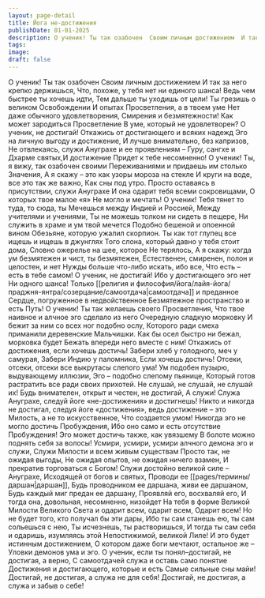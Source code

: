 ```yaml
---
layout: page-detail
title: Йога не-достижения
publishDate: 01-01-2025
description: О ученик! Ты так озабочен  Своим личным достижением  И так за него крепко держишься,  Что, похоже, у тебя нет ни единого шанса!  Ведь чем быстрее ты хочешь идти,  Тем дальше ты уходишь от цели!
tags:
image:
draft: false
---
```

О ученик! Ты так озабочен  Своим личным достижением  И так за него крепко держишься,  Что, похоже, у тебя нет ни единого шанса!  Ведь чем быстрее ты хочешь идти,  Тем дальше ты уходишь от цели!  Ты грезишь о великом Освобождении  И опытах Просветления, а в твоем уме  Нет даже обычного удовлетворения,  Смирения и безмятежности!  Как может зародиться Просветление  В уме, который не удовлетворен?  О ученик, не достигай!  Откажись от достигающего и всяких надежд  Эго на личную выгоду и достижение,  И лучше внимательно, без капризов,  Не отвлекаясь, служи Ануграхе и ее проявлениям –  Гуру, сангхе и Дхарме святых,И достижение  Придет к тебе несомненно!  О ученик! Ты, я вижу, так озабочен своими  Переживаниями и придаешь им столько  Значения,  А я скажу – это как узоры мороза на стекле  И круги на воде, все это так же важно,  Как сны под утро.  Просто оставаясь в присутствии, служи Ануграхе  И она одарит тебя всеми сокровищами,  О которых твое малое «я»  Не могло и мечтать!  О ученик! Тебя тянет то туда, то сюда, ты  Мечешься между Индией и Россией,  Между учителями и учениями,  Ты не можешь толком ни сидеть в пещере,  Ни служить в храме и ум твой мечется  Подобно бешеной и опоенной вином  Обезьяне, которую ужалил скорпион.  Ты как тот глупец все ищешь и ищешь в джунглях  Того слона, который давно у тебя стоит дома,  Словно ожерелье на шее, которое  Не терялось,  А я скажу: когда ум безмятежен и чист, ты безмятежен,  Естественен, смиренен, полон и целостен, и нет  Нужды больше что-либо искать, ибо все,  Что есть – есть в тебе самом!  О ученик, не достигай! Ибо у достигающего эго нет  Ни одного шанса! Только [[религия и философия/йога/лайя-йога/праджня-янтра/созерцание/самоотдача|самоотдача]] и преданное  Сердце, погруженное в недвойственное  Безмятежное пространство и есть Путь!  О ученик! Ты так желаешь своего Просветления,  Что твое наивное и алчное эго сделало из него  Очередную сладкую морковку  И бежит за ним со всех ног подобно ослу,  Которого ради смеха приманили деревенские  Мальчишки.  Как бы осел быстро ни бежал, морковка будет  Бежать впереди него вместе с ним!  Откажись от достижения, если хочешь достичь!  Забери хлеб у голодного, меч у самурая,  Забери Индию у паломника,  Если хочешь достичь!  Отсеки, отсеки, отсеки все выкрутасы слепого ума!  Ум подобен пузырю, выдувающему иллюзии,  Эго – подобно слепому пьянице,  Который готов растратить все ради своих прихотей.  Не слушай, не слушай, не слушай их!  Будь внимателен, открыт и честен, не достигай,  А служи! Служа Ануграхе, следуй йоге  «не-достижения» и достигнешь!  Никто и никогда не достигал, следуя йоге  «достижения», ведь достижение – это  Милость, а не то искусственное,  Что создается умом!  Никогда эго не могло достичь Пробуждения,  Ибо оно само и есть отсутствие Пробуждения!  Эго может достичь также, как увязшему  В болоте можно поднять себя за волосы!  Усмири, усмири, усмири алчного демона эго и служи,  Служи Милости и всем живым существам  Просто так, не ожидая выгоды,  Не ожидая опытов, не ожидая ничего взамен,  И прекратив торговаться с Богом!  Служи достойно великой силе – Ануграхе,  Исходящей от богов и святых,  Проводи ее [[pages/термины/даршан|даршан]],  Будь проводником ее даршана, живи ее даршаном,  Будь каждый миг предан ее даршану,  Проявляй его, восхваляй его,  И тогда она, довольная, несомненно, низойдет  На тебя в форме Великой Милости Великого  Света и одарит всем, одарит всем,  Одарит всем!  Но не будет того, кто получал бы эти дары,  Ибо ты сам станешь ею, ты сам сольешься с нею,  Ты исчезнешь, ты растворишься,  И тогда ты сам себя и одаришь, изумляясь этой  Непостижимой, великой Лиле!  И это будет истинным достижением,  О котором даже боги мечтают, остальное же –  Уловки демонов ума и эго.  О ученик, если ты понял–достигай, не достигая, а верно,  С самоотдачей служа и оставь само понятие  Достижения и достигающего, которые и есть  Самые сильные сны майи!  Достигай, не достигая, а служа не для себя!  Достигай, не достигая, а служа и забыв о себе!
